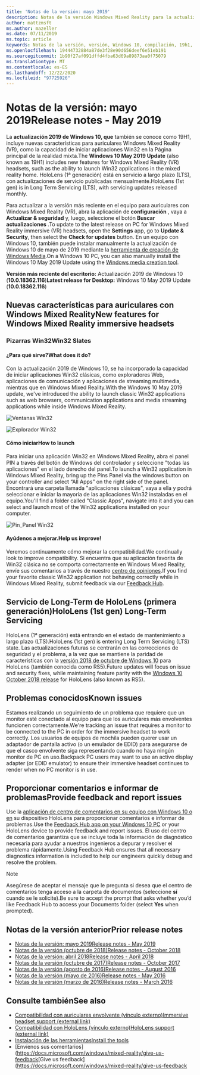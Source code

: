 ```yaml
---
title: 'Notas de la versión: mayo 2019'
description: Notas de la versión Windows Mixed Reality para la actualización 2019 de Windows 10 (también conocida como 19H1).
author: mattzmsft
ms.author: mazeller
ms.date: 07/11/2019
ms.topic: article
keywords: Notas de la versión, versión, Windows 10, compilación, 19h1, so, mayo 2019
ms.openlocfilehash: 19444732884a87de3f28e90d656deef6e51eb191
ms.sourcegitcommit: 1b90f27af091dffd4fba63d69a89873aa0f75079
ms.translationtype: MT
ms.contentlocale: es-ES
ms.lasthandoff: 12/22/2020
ms.locfileid: "97725926"
---
```

# <a name="release-notes---may-2019"></a><span data-ttu-id="589e6-104">Notas de la versión: mayo 2019</span><span class="sxs-lookup"><span data-stu-id="589e6-104">Release notes - May 2019</span></span>

<span data-ttu-id="589e6-105">La **actualización 2019 de Windows 10, que** también se conoce como 19H1, incluye nuevas características para auriculares Windows Mixed Reality (VR), como la capacidad de iniciar aplicaciones Win32 en la Página principal de la realidad mixta.</span><span class="sxs-lookup"><span data-stu-id="589e6-105">The **Windows 10 May 2019 Update** (also known as 19H1) includes new features for Windows Mixed Reality (VR) headsets, such as the ability to launch Win32 applications in the mixed reality home.</span></span> <span data-ttu-id="589e6-106">HoloLens (1ª generación) está en servicio a largo plazo (LTS), con actualizaciones de servicio publicadas mensualmente.</span><span class="sxs-lookup"><span data-stu-id="589e6-106">HoloLens (1st gen) is in Long Term Servicing (LTS), with servicing updates released monthly.</span></span>

<span data-ttu-id="589e6-107">Para actualizar a la versión más reciente en el equipo para auriculares con Windows Mixed Reality (VR), abra la aplicación de **configuración** , vaya a **Actualizar & seguridad** y, luego, seleccione el botón **Buscar actualizaciones** .</span><span class="sxs-lookup"><span data-stu-id="589e6-107">To update to the latest release on PC for Windows Mixed Reality immersive (VR) headsets, open the **Settings** app, go to **Update & Security**, then select the **Check for updates** button.</span></span> <span data-ttu-id="589e6-108">En un equipo con Windows 10, también puede instalar manualmente la actualización de Windows 10 de mayo de 2019 mediante la [herramienta de creación de Windows Media](https://www.microsoft.com/software-download/windows10).</span><span class="sxs-lookup"><span data-stu-id="589e6-108">On a Windows 10 PC, you can also manually install the Windows 10 May 2019 Update using the [Windows media creation tool](https://www.microsoft.com/software-download/windows10).</span></span>

<span data-ttu-id="589e6-109">**Versión más reciente del escritorio:** Actualización 2019 de Windows 10 (**10.0.18362.116**)</span><span class="sxs-lookup"><span data-stu-id="589e6-109">**Latest release for Desktop:** Windows 10 May 2019 Update (**10.0.18362.116**)</span></span><br>

## <a name="new-features-for-windows-mixed-reality-immersive-headsets"></a><span data-ttu-id="589e6-110">Nuevas características para auriculares con Windows Mixed Reality</span><span class="sxs-lookup"><span data-stu-id="589e6-110">New features for Windows Mixed Reality immersive headsets</span></span>

### <a name="win32-slates"></a><span data-ttu-id="589e6-111">Pizarras Win32</span><span class="sxs-lookup"><span data-stu-id="589e6-111">Win32 Slates</span></span>

#### <a name="what-does-it-do"></a><span data-ttu-id="589e6-112">¿Para qué sirve?</span><span class="sxs-lookup"><span data-stu-id="589e6-112">What does it do?</span></span> 
<span data-ttu-id="589e6-113">Con la actualización 2019 de Windows 10, se ha incorporado la capacidad de iniciar aplicaciones Win32 clásicas, como exploradores Web, aplicaciones de comunicación y aplicaciones de streaming multimedia, mientras que en Windows Mixed Reality.</span><span class="sxs-lookup"><span data-stu-id="589e6-113">With the Windows 10 May 2019 update, we've introduced the ability to launch classic Win32 applications such as web browsers, communication applications and media streaming applications while inside Windows Mixed Reality.</span></span> 

![Ventanas Win32](images/mr-win32-slates-1.png)

![Explorador Win32](images/mr-win32-slates-2.png)

#### <a name="how-to-launch"></a><span data-ttu-id="589e6-116">Cómo iniciar</span><span class="sxs-lookup"><span data-stu-id="589e6-116">How to launch</span></span>
<span data-ttu-id="589e6-117">Para iniciar una aplicación Win32 en Windows Mixed Reality, abra el panel PIN a través del botón de Windows del controlador y seleccione "todas las aplicaciones" en el lado derecho del panel.</span><span class="sxs-lookup"><span data-stu-id="589e6-117">To launch a Win32 application in Windows Mixed Reality, bring up the Pins Panel via the windows button on your controller and select “All Apps” on the right side of the panel.</span></span>  <span data-ttu-id="589e6-118">Encontrará una carpeta llamada "aplicaciones clásicas", vaya a ella y podrá seleccionar e iniciar la mayoría de las aplicaciones Win32 instaladas en el equipo.</span><span class="sxs-lookup"><span data-stu-id="589e6-118">You'll find a folder called "Classic Apps", navigate into it and you can select and launch most of the Win32 applications installed on your computer.</span></span>

![Pin_Panel Win32](images/mr-win32-slates-pinspanel.png)

#### <a name="help-us-improve"></a><span data-ttu-id="589e6-120">Ayúdenos a mejorar.</span><span class="sxs-lookup"><span data-stu-id="589e6-120">Help us improve!</span></span>
<span data-ttu-id="589e6-121">Veremos continuamente cómo mejorar la compatibilidad.</span><span class="sxs-lookup"><span data-stu-id="589e6-121">We continually look to improve compatibility.</span></span>  <span data-ttu-id="589e6-122">Si encuentra que su aplicación favorita de Win32 clásica no se comporta correctamente en Windows Mixed Reality, envíe sus comentarios a través de nuestro [centro de opiniones](https://support.microsoft.com//help/4021566/windows-10-send-feedback-to-microsoft-with-feedback-hub).</span><span class="sxs-lookup"><span data-stu-id="589e6-122">If you find your favorite classic Win32 application not behaving correctly while in Windows Mixed Reality, submit feedback via our [Feedback Hub](https://support.microsoft.com//help/4021566/windows-10-send-feedback-to-microsoft-with-feedback-hub).</span></span>

## <a name="hololens-1st-gen-long-term-servicing"></a><span data-ttu-id="589e6-123">Servicio de Long-Term de HoloLens (primera generación)</span><span class="sxs-lookup"><span data-stu-id="589e6-123">HoloLens (1st gen) Long-Term Servicing</span></span>

<span data-ttu-id="589e6-124">HoloLens (1ª generación) está entrando en el estado de mantenimiento a largo plazo (LTS).</span><span class="sxs-lookup"><span data-stu-id="589e6-124">HoloLens (1st gen) is entering Long Term Servicing (LTS) state.</span></span> <span data-ttu-id="589e6-125">Las actualizaciones futuras se centrarán en las correcciones de seguridad y el problema, a la vez que se mantiene la paridad de características con la [versión 2018 de octubre de Windows 10](release-notes-october-2018.md) para HoloLens (también conocida como RS5).</span><span class="sxs-lookup"><span data-stu-id="589e6-125">Future updates will focus on issue and security fixes, while maintaining feature parity with the [Windows 10 October 2018 release](release-notes-october-2018.md) for HoloLens (also known as RS5).</span></span> 

## <a name="known-issues"></a><span data-ttu-id="589e6-126">Problemas conocidos</span><span class="sxs-lookup"><span data-stu-id="589e6-126">Known issues</span></span>

<span data-ttu-id="589e6-127">Estamos realizando un seguimiento de un problema que requiere que un monitor esté conectado al equipo para que los auriculares más envolventes funcionen correctamente.</span><span class="sxs-lookup"><span data-stu-id="589e6-127">We're tracking an issue that requires a monitor to be connected to the PC in order for the immersive headset to work correctly.</span></span> <span data-ttu-id="589e6-128">Los usuarios de equipos de mochila pueden querer usar un adaptador de pantalla activo (o un emulador de EDID) para asegurarse de que el casco envolvente siga representando cuando no haya ningún monitor de PC en uso.</span><span class="sxs-lookup"><span data-stu-id="589e6-128">Backpack PC users may want to use an active display adapter (or EDID emulator) to ensure their immersive headset continues to render when no PC monitor is in use.</span></span> 

## <a name="provide-feedback-and-report-issues"></a><span data-ttu-id="589e6-129">Proporcionar comentarios e informar de problemas</span><span class="sxs-lookup"><span data-stu-id="589e6-129">Provide feedback and report issues</span></span>

<span data-ttu-id="589e6-130">Use la [aplicación de centro de comentarios en su equipo con Windows 10 o en](https://docs.microsoft.com/windows/mixed-reality/give-us-feedback) su dispositivo HoloLens para proporcionar comentarios e informar de problemas.</span><span class="sxs-lookup"><span data-stu-id="589e6-130">Use the [Feedback Hub app on your Windows 10 PC](https://docs.microsoft.com/windows/mixed-reality/give-us-feedback) or your HoloLens device to provide feedback and report issues.</span></span> <span data-ttu-id="589e6-131">El uso del centro de comentarios garantiza que se incluye toda la información de diagnóstico necesaria para ayudar a nuestros ingenieros a depurar y resolver el problema rápidamente.</span><span class="sxs-lookup"><span data-stu-id="589e6-131">Using Feedback Hub ensures that all necessary diagnostics information is included to help our engineers quickly debug and resolve the problem.</span></span>

>[!NOTE]
><span data-ttu-id="589e6-132">Asegúrese de aceptar el mensaje que le pregunta si desea que el centro de comentarios tenga acceso a la carpeta de documentos (seleccione **sí** cuando se le solicite).</span><span class="sxs-lookup"><span data-stu-id="589e6-132">Be sure to accept the prompt that asks whether you’d like Feedback Hub to access your Documents folder (select **Yes** when prompted).</span></span>

## <a name="prior-release-notes"></a><span data-ttu-id="589e6-133">Notas de la versión anterior</span><span class="sxs-lookup"><span data-stu-id="589e6-133">Prior release notes</span></span>

* [<span data-ttu-id="589e6-134">Notas de la versión: mayo 2019</span><span class="sxs-lookup"><span data-stu-id="589e6-134">Release notes - May 2019</span></span>](release-notes-may-2019.md)
* [<span data-ttu-id="589e6-135">Notas de la versión (octubre de 2018)</span><span class="sxs-lookup"><span data-stu-id="589e6-135">Release notes - October 2018</span></span>](release-notes-october-2018.md)
* [<span data-ttu-id="589e6-136">Notas de la versión: abril 2018</span><span class="sxs-lookup"><span data-stu-id="589e6-136">Release notes - April 2018</span></span>](release-notes-april-2018.md)
* [<span data-ttu-id="589e6-137">Notas de la versión (octubre de 2017)</span><span class="sxs-lookup"><span data-stu-id="589e6-137">Release notes - October 2017</span></span>](release-notes-october-2017.md)
* [<span data-ttu-id="589e6-138">Notas de la versión (agosto de 2016)</span><span class="sxs-lookup"><span data-stu-id="589e6-138">Release notes - August 2016</span></span>](release-notes-august-2016.md)
* [<span data-ttu-id="589e6-139">Notas de la versión (mayo de 2016)</span><span class="sxs-lookup"><span data-stu-id="589e6-139">Release notes - May 2016</span></span>](release-notes-may-2016.md)
* [<span data-ttu-id="589e6-140">Notas de la versión (marzo de 2016)</span><span class="sxs-lookup"><span data-stu-id="589e6-140">Release notes - March 2016</span></span>](release-notes-march-2016.md)

## <a name="see-also"></a><span data-ttu-id="589e6-141">Consulte también</span><span class="sxs-lookup"><span data-stu-id="589e6-141">See also</span></span>
* [<span data-ttu-id="589e6-142">Compatibilidad con auriculares envolvente (vínculo externo)</span><span class="sxs-lookup"><span data-stu-id="589e6-142">Immersive headset support (external link)</span></span>](https://docs.microsoft.com/windows/mixed-reality/enthusiast-guide/troubleshooting-windows-mixed-reality)
* [<span data-ttu-id="589e6-143">Compatibilidad con HoloLens (vínculo externo)</span><span class="sxs-lookup"><span data-stu-id="589e6-143">HoloLens support (external link)</span></span>](https://support.microsoft.com/products/hololens)
* [<span data-ttu-id="589e6-144">Instalación de las herramientas</span><span class="sxs-lookup"><span data-stu-id="589e6-144">Install the tools</span></span>](https://docs.microsoft.com/windows/mixed-reality/develop/install-the-tools)
* <span data-ttu-id="589e6-145">[Envíenos sus comentarios] (https://docs.microsoft.com/windows/mixed-reality/give-us-feedback</span><span class="sxs-lookup"><span data-stu-id="589e6-145">[Give us feedback](https://docs.microsoft.com/windows/mixed-reality/give-us-feedback</span></span>

